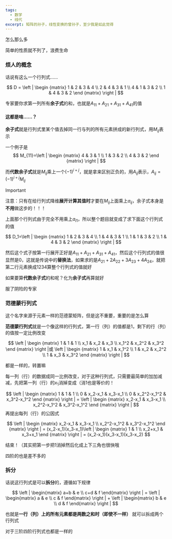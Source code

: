 ```yaml
---
tags:
  - 数学
  - 线代
excerpt: 矩阵的孙子，线性变换的曾孙子，至少我是如此觉得
---
```

怎么那么多

简单的性质就不列了，浪费生命

### 烦人的概念

话说有这么一个行列式……

$$
D =
\left | 
\begin {matrix}
1 & 2 & 3 & 4 \\
2 & 4 & 3 & 1 \\
4 & 1 & 3 & 2 \\
1 & 4 & 3 & 2
\end {matrix}
\right |
$$

专家要你求第一列所有**余子式**的和，也就是$A_{11}+A_{21}+A_{31}+A_{41}$的值

#### 这都是啥……？

**余子式**就是行列式里某个值去掉同一行与列的所有元素拼成的新行列式，用$M_{ij}$表示

一个例子是
$$
M_{11}=\left | 
\begin {matrix}
4 & 3 & 1 \\
1 & 3 & 2 \\
4 & 3 & 2
\end {matrix}
\right |
$$

而**代数余子式**就是$M_{ij}$乘上一个$(-1)^{i+j}$，就是拿来区别正负的，用$A_{ij}$表示，$A_{ij}=(-1)^{i+j}M_{ij}$

>[!IMPORTANT]
>注意：只有在给行列式降维**展开计算其值时**才要在$M_{ij}$上面乘上$a_{ij}$，余子式本身是**不用**做这步的！！！

上面那个行列式由于完全不用乘上$a_{i1}$，所以整个题目就变成了求下面这个行列式的值

$$
D_1=\left | 
\begin {matrix}
1 & 2 & 3 & 4 \\
1 & 4 & 3 & 1 \\
1 & 1 & 3 & 2 \\
1 & 4 & 3 & 2
\end {matrix}
\right |
$$

然后这个式子按第一行展开正好是$A_{11}+A_{21}+A_{31}+A_{41}$，然后这个行列式的值很显然是$0$，这就是传说中的**替换法**，如果求的是$A_{21}+2A_{22}+3A_{23}+4A_{24}$，就把第二行元素换成$1234$算整个行列式的值就好

如果要算**代数余子式**的和呢？化为**余子式**再算就好

服了阴险的专家

### 范德蒙行列式

这个名字来源于元素一样的范德蒙矩阵，但是这不重要，重要的是怎么算

**范德蒙行列式**就是一个像这样的行列式，第一行（列）的值都是$1$，剩下的行（列）的值按一定比例改变

$$
\left | \begin {matrix}
1 & 1 & 1 \\
x_1 & x_2 & x_3 \\
x_1^2 & x_2^2 & x_3^2
\end {matrix} \right |或
\left | \begin {matrix}
1 & x_1 & x_1^2 \\
1 & x_2 & x_2^2 \\
1 & x_3 & x_3^2
\end {matrix} \right |
$$

都是一样的，转置嘛

每一列（行）的数据成同一比例改变，对于这种行列式，只需要最简单的加加减减，先把第一列（行）的$x_1$消掉变成（消$1$也是等价的！

$$
\left | \begin {matrix}
1 & 1 & 1 \\
0 & x_2-x_1 & x_3-x_1 \\
0 & x_2^2-x_1^2 & x_3^2-x_1^2
\end {matrix} \right | = 
\left | \begin {matrix}
 x_2-x_1 & x_3-x_1 \\
 x_2^2-x_1^2 & x_3^2-x_1^2
\end {matrix} \right |
$$
再提出每列（行）的公因式

$$
\left | \begin {matrix}
 x_2-x_1 & x_3-x_1 \\
 x_2^2-x_1^2 & x_3^2-x_1^2
\end {matrix} \right | =
(x_2-x_1)(x_3-x_1)\left | \begin {matrix}
 1 & 1 \\
 x_2+x_1 & x_3+x_1
\end {matrix} \right | = (x_2-x_1)(x_3-x_1)(x_3-x_2)
$$

结束！（其实把第一步把$1$消掉然后化成上下三角也很快哦

四阶的也是差不多的

### 拆分

话说这行列式是可以**拆分**的，遵循如下规律

$$
\left | \begin{matrix} 
a+b & e \\
c+d & f
\end{matrix} \right | = 
\left | \begin{matrix} 
a & e \\
c & f
\end{matrix} \right | +
\left | \begin{matrix} 
b & e \\
d & f
\end{matrix} \right |
$$

也就是**一行（列）上的所有元素都是两数之和时（即使不一样）** 就可以拆成两个行列式

对于三阶四阶行列式也都是一样的